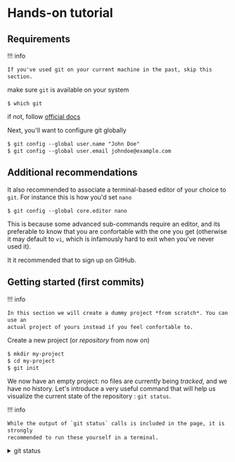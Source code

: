 
# Hands-on tutorial


## Requirements

!!! info

    If you've used git on your current machine in the past, skip this section.

make sure `git` is available on your system
```
$ which git
```
if not, follow [official docs](https://git-scm.com/book/en/v2/Getting-Started-Installing-Git)

Next, you'll want to configure git globally
```
$ git config --global user.name "John Doe"
$ git config --global user.email johndoe@example.com
```

## Additional recommendations

It also recommended to associate a terminal-based editor of your choice to `git`.
For instance this is how you'd set `nano`
```
$ git config --global core.editor nano
```
This is because some advanced sub-commands require an editor, and its preferable
to know that you are confortable with the one you get (otherwise it may default
to `vi`, which is infamously hard to exit when you've never used it).

It it recommended that to sign up on GitHub.

## Getting started (first commits)
!!! info

    In this section we will create a dummy project *from scratch*. You can use an
    actual project of yours instead if you feel confortable to.



Create a new project (or *repository* from now on)
```
$ mkdir my-project
$ cd my-project
$ git init
```
We now have an empty project: no files are currently being *tracked*, and we
have no history. Let's introduce a very useful command that will help us
visualize the current state of the repository : `git status`.

!!! info

    While the output of `git status` calls is included in the page, it is strongly
    recommended to run these yourself in a terminal.

<details><summary> git status </summary>
```

On branch main

No commits yet

nothing to commit (create/copy files and use "git add" to track)
```

</details>

Now let's start by creating some file
```
$ echo "Hello world !" > README.txt
```

and see how this affects the state

<details><summary> git status </summary>
```
On branch main

No commits yet

Untracked files:
  (use "git add <file>..." to include in what will be committed)
    README.txt

nothing added to commit but untracked files present (use "git add" to track)
```
</details>

We see that the file we just created is currently *untracked*, meaning its evolution is not followed by `git`.
The output of `git status` also contains a helpful hint at what to do next to start tracking it:

```
$ git add README.txt
```
<details><summary> git status </summary>
```
On branch main

No commits yet

Changes to be committed:
  (use "git rm --cached <file>..." to unstage)
    new file:   README.txt
```
</details>

We see that `README.txt` is now being *tracked* by the system, but it is not *commited* yet, meaning we haven't created an actual *version* (or *commit*, from now on) in the history. So let's do just that

```
$ git commit -m "Add README.txt"
```

with `-m`, with associate a *message* to our commit.
The message should be *concise* yet *meaningful* and describe the change that was performed.

<details><summary> git status </summary>
```
On branch main
nothing to commit, working tree clean
```
</details>

Hurray ! Now `README.txt` is being tracked by `git` *and* we have a history that should look something like this
(hey, one has to start _somewhere_)

<p align="center">
<img title="one lonely commit" src="https://raw.githubusercontent.com/neutrinoceros/training/git_intro/git/intro/docs/single_commit_history.png">
</p>

More interestingly, we can now visualize our brand new history with `git log`, which should output something like this
```
commit 956206c5db49848047ef45161ed9e457dcb5f9a8 (HEAD -> main)
Author: John Doe <johndoe@example.com>
Date:   Mon Nov 28 15:22:38 2022 +0100

    Add README.txt
```

There we see all our most recent commits (just one in this case).

!!! note

    In addition to the rest of our metadata (author, date, commit message), each commit is uniquely identified by a [hash](https://en.wikipedia.org/wiki/Secure_Hash_Algorithms)
    (`956206c5db49848047ef45161ed9e457dcb5f9a8` in the example above). This is an alpha-numeric string
    that is generated by a deterministic but chaotic algorithm, which outputs are *very likely* to be unique
    within a project.

    We can also see that `HEAD` (which represents our current position in the history) points to this commit, as does the `main` branch (more on that later).

!!! abstract "Excercise"

    Repeat the last few steps: add new files to the index, and commit them


!!! bug "TODO"
    demonstrate how to modify already tracked files (into `git add -u`)


Now we should have a more detailed history

<p align="center">
<img title="one lonely branch" src="https://raw.githubusercontent.com/neutrinoceros/training/git_intro/git/intro/docs/single_branch_linear_history_annotated_1.png">
</p>




## Going back in time

!!! info

    In this section we will learn how to *navigate* the history, i.e., visiting previous versions of the project using `git checkout`

`git checkout` is the go-to command to **change the position of `HEAD` on the history tree**.

<p align="center">
<img title="one lonely branch" src="https://raw.githubusercontent.com/neutrinoceros/training/git_intro/git/intro/docs/single_branch_linear_history_annotated_2.png">
</p>


## Branching out

!!! info

    In this section we will learn how to use history *branches*, which are a central and powerful concept
    at the heart of most development workflows.


<p align="center">
<img title="thinking in branches (HEAD on branch)" src="https://raw.githubusercontent.com/neutrinoceros/training/git_intro/git/intro/docs/multi_branch_history_annotated_1.png">
</p>

<p align="center">
<img title="thinking in branches (HEAD on main)" src="https://raw.githubusercontent.com/neutrinoceros/training/git_intro/git/intro/docs/multi_branch_history_annotated_2.png">
</p>
